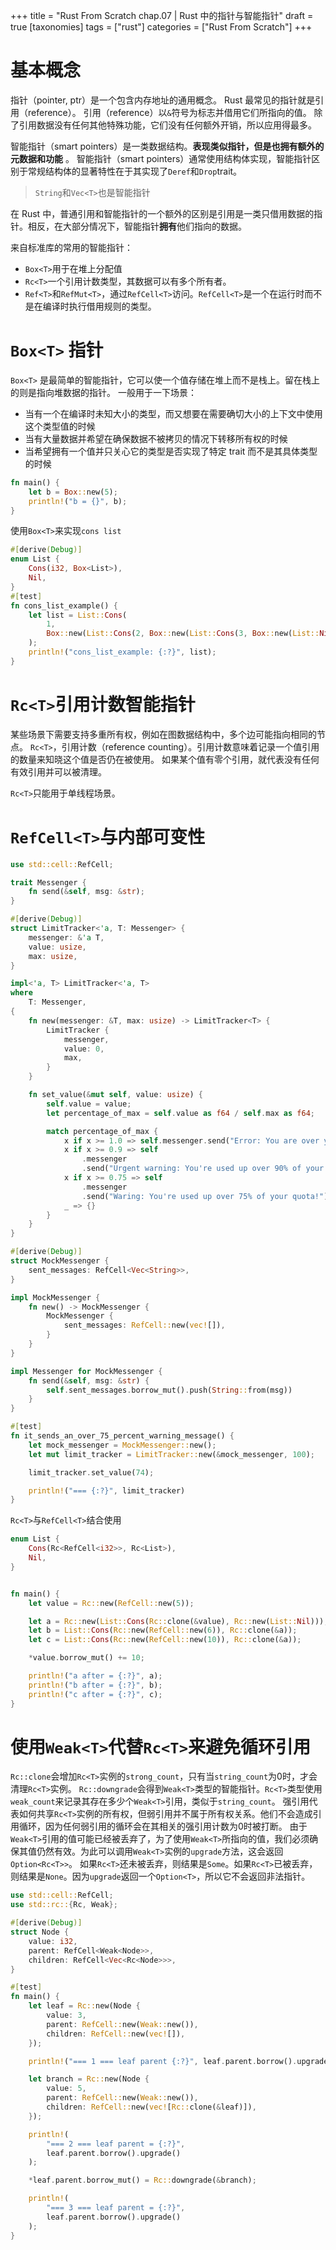 +++
title = "Rust From Scratch chap.07 | Rust 中的指针与智能指针"
draft = true
[taxonomies]
tags = ["rust"]
categories = ["Rust From Scratch"]
+++

# 基本概念

指针（pointer, ptr）是一个包含内存地址的通用概念。
Rust 最常见的指针就是引用（reference）。
引用（reference）以`&`符号为标志并借用它们所指向的值。
除了引用数据没有任何其他特殊功能，它们没有任何额外开销，所以应用得最多。

智能指针（smart pointers）是一类数据结构。**表现类似指针，但是也拥有额外的元数据和功能** 。
智能指针（smart pointers）通常使用结构体实现，智能指针区别于常规结构体的显著特性在于其实现了`Deref`和`Drop`trait。

> `String`和`Vec<T>`也是智能指针

在 Rust 中，普通引用和智能指针的一个额外的区别是引用是一类只借用数据的指针。相反，在大部分情况下，智能指针**拥有**他们指向的数据。

来自标准库的常用的智能指针：
- `Box<T>`用于在堆上分配值
- `Rc<T>`一个引用计数类型，其数据可以有多个所有者。
- `Ref<T>`和`RefMut<T>`，通过`RefCell<T>`访问。`RefCell<T>`是一个在运行时而不是在编译时执行借用规则的类型。

# `Box<T>` 指针

`Box<T>` 是最简单的智能指针，它可以使一个值存储在堆上而不是栈上。留在栈上的则是指向堆数据的指针。
一般用于一下场景：
- 当有一个在编译时未知大小的类型，而又想要在需要确切大小的上下文中使用这个类型值的时候
- 当有大量数据并希望在确保数据不被拷贝的情况下转移所有权的时候
- 当希望拥有一个值并只关心它的类型是否实现了特定 trait 而不是其具体类型的时候

```rust
fn main() {
    let b = Box::new(5);
    println!("b = {}", b);
}
```

使用`Box<T>`来实现`cons list`
```rust
#[derive(Debug)]
enum List {
    Cons(i32, Box<List>),
    Nil,
}
#[test]
fn cons_list_example() {
    let list = List::Cons(
        1,
        Box::new(List::Cons(2, Box::new(List::Cons(3, Box::new(List::Nil))))),
    );
    println!("cons_list_example: {:?}", list);
}
```

# `Rc<T>`引用计数智能指针

某些场景下需要支持多重所有权，例如在图数据结构中，多个边可能指向相同的节点。
`Rc<T>`，引用计数（reference counting）。引用计数意味着记录一个值引用的数量来知晓这个值是否仍在被使用。
如果某个值有零个引用，就代表没有任何有效引用并可以被清理。

`Rc<T>`只能用于单线程场景。

# `RefCell<T>`与内部可变性

```rust
use std::cell::RefCell;

trait Messenger {
    fn send(&self, msg: &str);
}

#[derive(Debug)]
struct LimitTracker<'a, T: Messenger> {
    messenger: &'a T,
    value: usize,
    max: usize,
}

impl<'a, T> LimitTracker<'a, T>
where
    T: Messenger,
{
    fn new(messenger: &T, max: usize) -> LimitTracker<T> {
        LimitTracker {
            messenger,
            value: 0,
            max,
        }
    }

    fn set_value(&mut self, value: usize) {
        self.value = value;
        let percentage_of_max = self.value as f64 / self.max as f64;

        match percentage_of_max {
            x if x >= 1.0 => self.messenger.send("Error: You are over your quota!"),
            x if x >= 0.9 => self
                .messenger
                .send("Urgent warning: You're used up over 90% of your quota!"),
            x if x >= 0.75 => self
                .messenger
                .send("Waring: You're used up over 75% of your quota!"),
            _ => {}
        }
    }
}

#[derive(Debug)]
struct MockMessenger {
    sent_messages: RefCell<Vec<String>>,
}

impl MockMessenger {
    fn new() -> MockMessenger {
        MockMessenger {
            sent_messages: RefCell::new(vec![]),
        }
    }
}

impl Messenger for MockMessenger {
    fn send(&self, msg: &str) {
        self.sent_messages.borrow_mut().push(String::from(msg))
    }
}

#[test]
fn it_sends_an_over_75_percent_warning_message() {
    let mock_messenger = MockMessenger::new();
    let mut limit_tracker = LimitTracker::new(&mock_messenger, 100);

    limit_tracker.set_value(74);

    println!("=== {:?}", limit_tracker)
}
```

`Rc<T>`与`RefCell<T>`结合使用
```rust
enum List {
    Cons(Rc<RefCell<i32>>, Rc<List>),
    Nil,
}


fn main() {
    let value = Rc::new(RefCell::new(5));

    let a = Rc::new(List::Cons(Rc::clone(&value), Rc::new(List::Nil)));
    let b = List::Cons(Rc::new(RefCell::new(6)), Rc::clone(&a));
    let c = List::Cons(Rc::new(RefCell::new(10)), Rc::clone(&a));

    *value.borrow_mut() += 10;

    println!("a after = {:?}", a);
    println!("b after = {:?}", b);
    println!("c after = {:?}", c);
}
```

# 使用`Weak<T>`代替`Rc<T>`来避免循环引用

`Rc::clone`会增加`Rc<T>`实例的`strong_count`，只有当`string_count`为0时，才会清理`Rc<T>`实例。
`Rc::downgrade`会得到`Weak<T>`类型的智能指针。`Rc<T>`类型使用`weak_count`来记录其存在多少个`Weak<T>`引用，类似于`string_count`。
强引用代表如何共享`Rc<T>`实例的所有权，但弱引用并不属于所有权关系。他们不会造成引用循环，因为任何弱引用的循环会在其相关的强引用计数为0时被打断。
由于`Weak<T>`引用的值可能已经被丢弃了，为了使用`Weak<T>`所指向的值，我们必须确保其值仍然有效。为此可以调用`Weak<T>`实例的`upgrade`方法，这会返回`Option<Rc<T>>`。
如果`Rc<T>`还未被丢弃，则结果是`Some`。如果`Rc<T>`已被丢弃，则结果是`None`。因为`upgrade`返回一个`Option<T>`，所以它不会返回非法指针。

```rust
use std::cell::RefCell;
use std::rc::{Rc, Weak};

#[derive(Debug)]
struct Node {
    value: i32,
    parent: RefCell<Weak<Node>>,
    children: RefCell<Vec<Rc<Node>>>,
}

#[test]
fn main() {
    let leaf = Rc::new(Node {
        value: 3,
        parent: RefCell::new(Weak::new()),
        children: RefCell::new(vec![]),
    });

    println!("=== 1 === leaf parent {:?}", leaf.parent.borrow().upgrade());

    let branch = Rc::new(Node {
        value: 5,
        parent: RefCell::new(Weak::new()),
        children: RefCell::new(vec![Rc::clone(&leaf)]),
    });

    println!(
        "=== 2 === leaf parent = {:?}",
        leaf.parent.borrow().upgrade()
    );

    *leaf.parent.borrow_mut() = Rc::downgrade(&branch);

    println!(
        "=== 3 === leaf parent = {:?}",
        leaf.parent.borrow().upgrade()
    );
}
```

